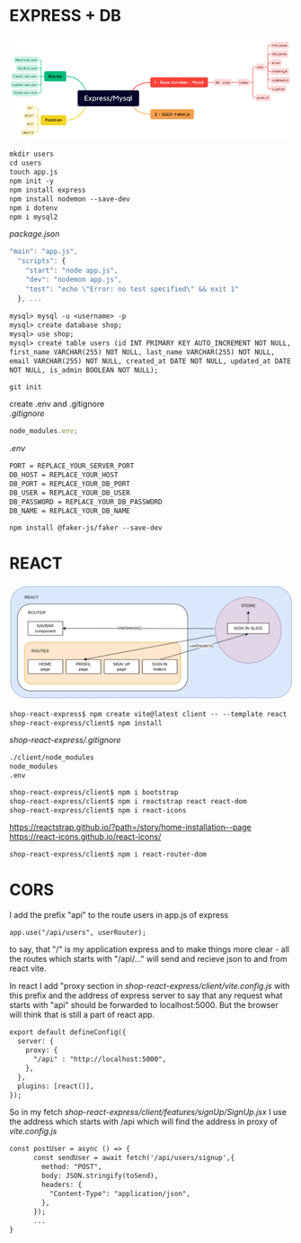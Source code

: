 # EXPRESS + DB

![scheme of project back](./schema.png)

```
mkdir users
cd users
touch app.js
npm init -y
npm install express
npm install nodemon --save-dev
npm i dotenv
npm i mysql2
```

_package.json_

```js
"main": "app.js",
  "scripts": {
    "start": "node app.js",
    "dev": "nodemon app.js",
    "test": "echo \"Error: no test specified\" && exit 1"
  }, ...
```

```
mysql> mysql -u <username> -p
mysql> create database shop;
mysql> use shop;
mysql> create table users (id INT PRIMARY KEY AUTO_INCREMENT NOT NULL, first_name VARCHAR(255) NOT NULL, last_name VARCHAR(255) NOT NULL, email VARCHAR(255) NOT NULL, created_at DATE NOT NULL, updated_at DATE NOT NULL, is_admin BOOLEAN NOT NULL);
```

```
git init
```

create .env and .gitignore <br />
_.gitignore_

```js
node_modules.env;
```

_.env_

```
PORT = REPLACE_YOUR_SERVER_PORT
DB_HOST = REPLACE_YOUR_HOST
DB_PORT = REPLACE_YOUR_DB_PORT
DB_USER = REPLACE_YOUR_DB_USER
DB_PASSWORD = REPLACE_YOUR_DB_PASSWORD
DB_NAME = REPLACE_YOUR_DB_NAME
```

```
npm install @faker-js/faker --save-dev
```

# REACT

![scheme of project front](./schema-front.png)

```
shop-react-express$ npm create vite@latest client -- --template react
shop-react-express/client$ npm install
```

_shop-react-express/.gitignore_

```
./client/node_modules
node_modules
.env
```

```
shop-react-express/client$ npm i bootstrap
shop-react-express/client$ npm i reactstrap react react-dom
shop-react-express/client$ npm i react-icons
```

https://reactstrap.github.io/?path=/story/home-installation--page
https://react-icons.github.io/react-icons/

```
shop-react-express/client$ npm i react-router-dom
```
# CORS 
I add the prefix "api" to the route users in app.js of express
```
app.use("/api/users", userRouter);
```
to say, that "/" is my application express and to make things more clear - all the routes which starts with "/api/..." will send and recieve json to and from react vite.

In react I add "proxy section in *shop-react-express/client/vite.config.js*
with this prefix and the address of express server to say that any request what starts with "api" should be forwarded to localhost:5000. But the browser will think that is still a part of react app.
```
export default defineConfig({
  server: {
    proxy: {
      "/api" : "http://localhost:5000",
    },
  },
  plugins: [react()],
});
```
So in my fetch *shop-react-express/client/features/signUp/SignUp.jsx* I use the address which starts with /api which will find the address in proxy of *vite.config.js*
```
const postUser = async () => {
      const sendUser = await fetch('/api/users/signup',{
        method: "POST",
        body: JSON.stringify(toSend),
        headers: {
          "Content-Type": "application/json",
        },
      });
      ...
}
```
